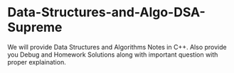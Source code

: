 # Data-Structures-and-Algo-DSA-Supreme
We will provide Data Structures and Algorithms Notes in C++. Also provide you Debug and Homework Solutions along with important question with proper explaination.
